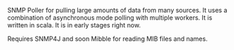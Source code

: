 SNMP Poller for pulling large amounts of data from many sources.  It uses a combination of asynchronous mode polling with multiple workers.  It is written in scala.  It is in early stages right now.

Requires SNMP4J and soon Mibble for reading MIB files and names.